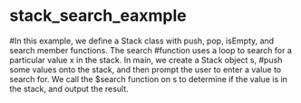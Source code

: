 # stack_search_eaxmple
#In this example, we define a Stack class with push, pop, isEmpty, and search member functions. The search #function uses a loop to search for a particular value x in the stack. In main, we create a Stack object s, #push some values onto the stack, and then prompt the user to enter a value to search for. We call the $search function on s to determine if the value is in the stack, and output the result.